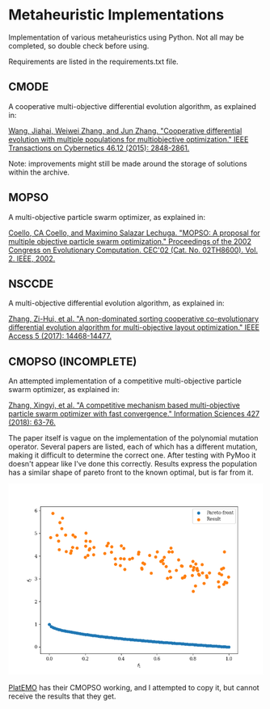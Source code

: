 # Metaheuristic Implementations #

Implementation of various metaheuristics using Python. Not all may be completed, so double check before using.

Requirements are listed in the requirements.txt file.

## CMODE ##

A cooperative multi-objective differential evolution algorithm, as explained in:

[Wang, Jiahai, Weiwei Zhang, and Jun Zhang.
"Cooperative differential evolution with multiple populations for multiobjective optimization."
IEEE Transactions on Cybernetics 46.12 (2015): 2848-2861.](https://www.doi.org/10.1109/TCYB.2015.2490669)

Note: improvements might still be made around the storage of solutions within the archive.

## MOPSO ##

A multi-objective particle swarm optimizer, as explained in:

[Coello, CA Coello, and Maximino Salazar Lechuga. "MOPSO: A proposal for multiple objective particle swarm optimization." Proceedings of the 2002 Congress on Evolutionary Computation. CEC'02 (Cat. No. 02TH8600). Vol. 2. IEEE, 2002.](https://doi.org/10.1109/CEC.2002.1004388)

## NSCCDE ##

A multi-objective differential evolution algorithm, as explained in:

[Zhang, Zi-Hui, et al. "A non-dominated sorting cooperative co-evolutionary differential evolution algorithm for multi-objective layout optimization." IEEE Access 5 (2017): 14468-14477.](https://doi.org/10.1109/ACCESS.2017.2716111)

## CMOPSO (INCOMPLETE) ##

An attempted implementation of a competitive multi-objective particle swarm optimizer, as explained in:

[Zhang, Xingyi, et al. 
"A competitive mechanism based multi-objective particle swarm optimizer with fast convergence." 
Information Sciences 427 (2018): 63-76.](https://doi.org/10.1016/j.ins.2017.10.037)

The paper itself is vague on the implementation of the polynomial mutation operator. Several papers are listed,
each of which has a different mutation, making it difficult to determine the correct one. After testing with PyMoo
it doesn't appear like I've done this correctly. Results express the population has a similar shape of pareto front
to the known optimal, but is far from it.

![CMOPSO Pareto](images/CMOPSO-front.png)

[PlatEMO](https://github.com/BIMK/PlatEMO) has their CMOPSO working, and I attempted to copy it, but cannot receive the results that they get.

